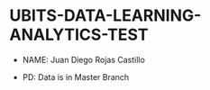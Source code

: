 # UBITS-DATA-LEARNING-ANALYTICS-TEST
* NAME: Juan Diego Rojas Castillo



* PD: Data is in Master Branch
